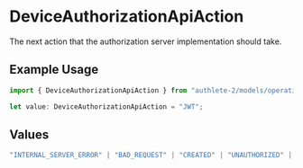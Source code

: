 # DeviceAuthorizationApiAction

The next action that the authorization server implementation should take.

## Example Usage

```typescript
import { DeviceAuthorizationApiAction } from "authlete-2/models/operations";

let value: DeviceAuthorizationApiAction = "JWT";
```

## Values

```typescript
"INTERNAL_SERVER_ERROR" | "BAD_REQUEST" | "CREATED" | "UNAUTHORIZED" | "FORBIDDEN" | "JSON" | "JWT" | "OK"
```